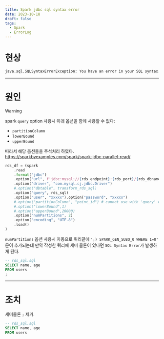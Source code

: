 ```yaml
---
title: Spark jdbc sql syntax error
date: 2023-10-18
draft: false
tags:
  - Spark
  - ErrorLog
---
```

# 현상

```sh
java.sql.SQLSyntaxErrorException: You have an error in your SQL syntax; check the manual that corresponds to your MySQL server version for the right syntax to use near ';) SPARK_GEN_SUBQ_0 WHERE 1=0' at line 15
```

___
# 원인

> [!warning] 
> spark `query` option 사용시 아래 옵션을 함께 사용할 수 없다:
>  - `partitionColumn`
>  - `lowerBound`
>  - `upperBound`
>
> 따라서 해당 옵션들을 주석처리 하였다.
>  https://sparkbyexamples.com/spark/spark-jdbc-parallel-read/

```python
rds_df = (spark
	.read
	.format("jdbc")
	.option("url", f'jdbc:mysql://{rds_endpoint}:{rds_port}/{rds_dbname}')
	.option("driver", "com.mysql.cj.jdbc.Driver")
	#.option("dbtable", transform_rds_sql)
	.option("query", rds_sql)
	.option("user", "xxxxx").option("password", "xxxxx")
	#.option("partitionColumn", "point_id") # cannot use with 'query' option.
	#.option("lowerBound",1)
	#.option("upperBound",20000)
	.option("numPartitions", 2)
	.option("encoding", "UTF-8")
	.load()
)
```

`numPartitions` 옵션 사용시 자동으로 쿼리끝에 `';) SPARK_GEN_SUBQ_0 WHERE 1=0' ` 문이 추가되는데 만약 작성한 쿼리에 세미 콜론이 있다면 `SQL Syntax Error`가 발생하게 된다.

```sql
-- rds_sql.sql
SELECT name, age
FROM users
;
```

___
# 조치

세미콜론 `;`  제거.
```sql
-- rds_sql.sql
SELECT name, age
FROM users
```

